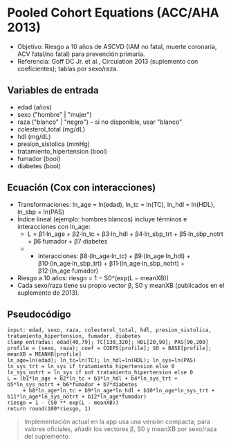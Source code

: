 # Pooled Cohort Equations (ACC/AHA 2013)

- Objetivo: Riesgo a 10 años de ASCVD (IAM no fatal, muerte coronaria, ACV fatal/no fatal) para prevención primaria.
- Referencia: Goff DC Jr. et al., Circulation 2013 (suplemento con coeficientes); tablas por sexo/raza.

## Variables de entrada
- edad (años)
- sexo ("hombre" | "mujer")
- raza ("blanco" | "negro") – si no disponible, usar "blanco"
- colesterol_total (mg/dL)
- hdl (mg/dL)
- presion_sistolica (mmHg)
- tratamiento_hipertension (bool)
- fumador (bool)
- diabetes (bool)

## Ecuación (Cox con interacciones)
- Transformaciones: ln_age = ln(edad), ln_tc = ln(TC), ln_hdl = ln(HDL), ln_sbp = ln(PAS)
- Índice lineal (ejemplo: hombres blancos) incluye términos e interacciones con ln_age:
  - L = β1·ln_age + β2·ln_tc + β3·ln_hdl + β4·ln_sbp_trt + β5·ln_sbp_notrt + β6·fumador + β7·diabetes
  - + interacciones: β8·(ln_age·ln_tc) + β9·(ln_age·ln_hdl) + β10·(ln_age·ln_sbp_trt) + β11·(ln_age·ln_sbp_notrt) + β12·(ln_age·fumador)
- Riesgo a 10 años: riesgo = 1 − S0^(exp(L − meanXB))
- Cada sexo/raza tiene su propio vector β, S0 y meanXB (publicados en el suplemento de 2013).

## Pseudocódigo
```
input: edad, sexo, raza, colesterol_total, hdl, presion_sistolica, tratamiento_hipertension, fumador, diabetes
clamp entradas: edad[40,79]; TC[130,320]; HDL[20,90]; PAS[90,200]
profile = (sexo, raza); coef = COEFS[profile]; S0 = BASE[profile]; meanXB = MEANXB[profile]
ln_age=ln(edad); ln_tc=ln(TC); ln_hdl=ln(HDL); ln_sys=ln(PAS)
ln_sys_trt = ln_sys if tratamiento_hipertension else 0
ln_sys_notrt = ln_sys if not tratamiento_hipertension else 0
L = (b1*ln_age + b2*ln_tc + b3*ln_hdl + b4*ln_sys_trt + b5*ln_sys_notrt + b6*fumador + b7*diabetes
     + b8*ln_age*ln_tc + b9*ln_age*ln_hdl + b10*ln_age*ln_sys_trt + b11*ln_age*ln_sys_notrt + b12*ln_age*fumador)
riesgo = 1 - (S0 ** exp(L - meanXB))
return round(100*riesgo, 1)
```

> Implementación actual en la app usa una versión compacta; para valores oficiales, añadir los vectores β, S0 y meanXB por sexo/raza del suplemento.
